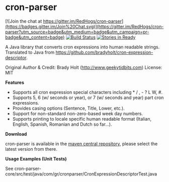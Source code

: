 cron-parser
===========

[![Join the chat at https://gitter.im/RedHogs/cron-parser](https://badges.gitter.im/Join%20Chat.svg)](https://gitter.im/RedHogs/cron-parser?utm_source=badge&utm_medium=badge&utm_campaign=pr-badge&utm_content=badge)
[![Build Status](https://travis-ci.org/RedHogs/cron-parser.png?branch=master)](https://travis-ci.org/RedHogs/cron-parser) [![Stories in Ready](https://badge.waffle.io/RedHogs/cron-parser.png?label=ready)](https://waffle.io/RedHogs/cron-parser) 

A Java library that converts cron expressions into human readable strings.
Translated to Java from https://github.com/bradyholt/cron-expression-descriptor.

Original Author & Credit: Brady Holt (http://www.geekytidbits.com)
License: MIT

**Features**

 * Supports all cron expression special characters including * / , - ? L W, #.
 * Supports 5, 6 (w/ seconds or year), or 7 (w/ seconds and year) part cron expressions.
 * Provides casing options (Sentence, Title, Lower, etc.).
 * Support for non-standard non-zero-based week day numbers.
 * Supports printing to locale specific human readable format (Italian, English, Spanish, Romanian and Dutch so far...).

**Download**

cron-parser is available in the [maven central repository](http://search.maven.org/#browse|987144470), please select the latest version from there.

**Usage Examples (Unit Tests)**

See cron-parser-core/src/test/java/com/gr/cronparser/CronExpressionDescriptorTest.java
